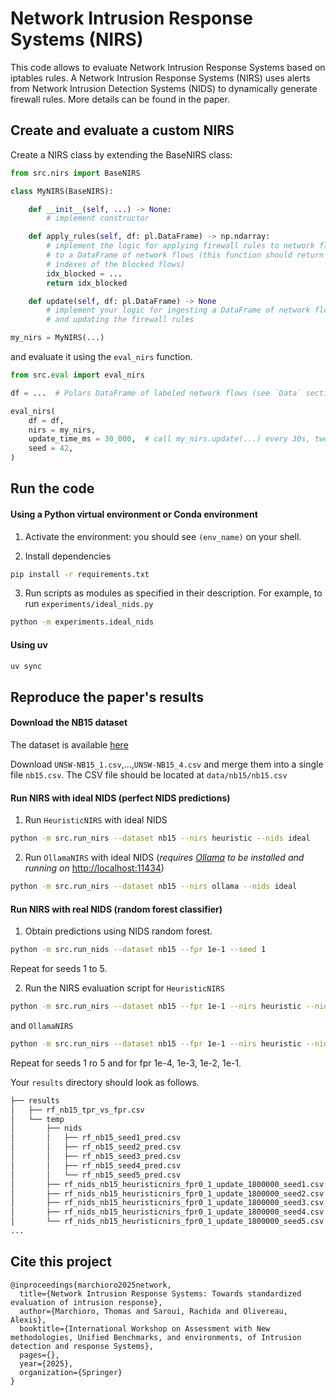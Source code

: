 # Network Intrusion Response Systems (NIRS)

This code allows to evaluate Network Intrusion Response Systems based on iptables rules.
A Network Intrusion Response Systems (NIRS) uses alerts from Network Intrusion Detection
Systems (NIDS) to dynamically generate firewall rules. 
More details can be found in the paper.

## Create and evaluate a custom NIRS

Create a NIRS class by extending the BaseNIRS class:

```python
from src.nirs import BaseNIRS

class MyNIRS(BaseNIRS):

    def __init__(self, ...) -> None:
        # implement constructor

    def apply_rules(self, df: pl.DataFrame) -> np.ndarray:
        # implement the logic for applying firewall rules to network flows
        # to a DataFrame of network flows (this function should return the
        # indexes of the blocked flows)
        idx_blocked = ...
        return idx_blocked

    def update(self, df: pl.DataFrame) -> None
        # implement your logic for ingesting a DataFrame of network flows
        # and updating the firewall rules

my_nirs = MyNIRS(...)
```

and evaluate it using the `eval_nirs` function.

```python
from src.eval import eval_nirs

df = ...  # Polars DataFrame of labeled network flows (see `Data` section for details) 

eval_nirs(
    df = df,
    nirs = my_nirs,
    update_time_ms = 30_000,  # call my_nirs.update(...) every 30s, tweak this value depending on your use case
    seed = 42,
)
```

## Run the code

#### Using a Python virtual environment or Conda environment

1) Activate the environment: you should see `(env_name)` on your shell.

2) Install dependencies

```sh
pip install -r requirements.txt
```

3) Run scripts as modules as specified in their description.
For example, to run `experiments/ideal_nids.py`

```sh
python -m experiments.ideal_nids
```

#### Using uv

```sh
uv sync
```

## Reproduce the paper's results

#### Download the NB15 dataset

The dataset is available [here](https://research.unsw.edu.au/projects/unsw-nb15-dataset)

Download `UNSW-NB15_1.csv`,...,`UNSW-NB15_4.csv` and merge them into a single file `nb15.csv`.
The CSV file should be located at `data/nb15/nb15.csv`

#### Run NIRS with ideal NIDS (perfect NIDS predictions)

1) Run `HeuristicNIRS` with ideal NIDS

```sh
python -m src.run_nirs --dataset nb15 --nirs heuristic --nids ideal
```

2) Run `OllamaNIRS` with ideal NIDS (*requires [Ollama](https://ollama.com/) to be installed and running on* [http://localhost:11434](http://localhost:11434))

```sh
python -m src.run_nirs --dataset nb15 --nirs ollama --nids ideal
```

#### Run NIRS with real NIDS (random forest classifier)

1) Obtain predictions using NIDS random forest.

```sh
python -m src.run_nids --dataset nb15 --fpr 1e-1 --seed 1
```
Repeat for seeds 1 to 5.

2) Run the NIRS evaluation script for `HeuristicNIRS` 

```sh
python -m src.run_nirs --dataset nb15 --fpr 1e-1 --nirs heuristic --nids ideal
```
and `OllamaNIRS`
```sh
python -m src.run_nirs --dataset nb15 --fpr 1e-1 --nirs heuristic --nids ideal
```
Repeat for seeds 1 ro 5 and for fpr 1e-4, 1e-3, 1e-2, 1e-1.

Your `results` directory should look as follows.

```sh
├── results
│   ├── rf_nb15_tpr_vs_fpr.csv
│   └── temp
│       ├── nids
│       │   ├── rf_nb15_seed1_pred.csv
│       │   ├── rf_nb15_seed2_pred.csv
│       │   ├── rf_nb15_seed3_pred.csv
│       │   ├── rf_nb15_seed4_pred.csv
│       │   └── rf_nb15_seed5_pred.csv
│       ├── rf_nids_nb15_heuristicnirs_fpr0_1_update_1800000_seed1.csv
│       ├── rf_nids_nb15_heuristicnirs_fpr0_1_update_1800000_seed2.csv
│       ├── rf_nids_nb15_heuristicnirs_fpr0_1_update_1800000_seed3.csv
│       ├── rf_nids_nb15_heuristicnirs_fpr0_1_update_1800000_seed4.csv
│       └── rf_nids_nb15_heuristicnirs_fpr0_1_update_1800000_seed5.csv
...
```

## Cite this project

```
@inproceedings{marchioro2025network,
  title={Network Intrusion Response Systems: Towards standardized evaluation of intrusion response},
  author={Marchioro, Thomas and Saroui, Rachida and Olivereau, Alexis},
  booktitle={International Workshop on Assessment with New methodologies, Unified Benchmarks, and environments, of Intrusion detection and response Systems},
  pages={},
  year={2025},
  organization={Springer}
}
```
